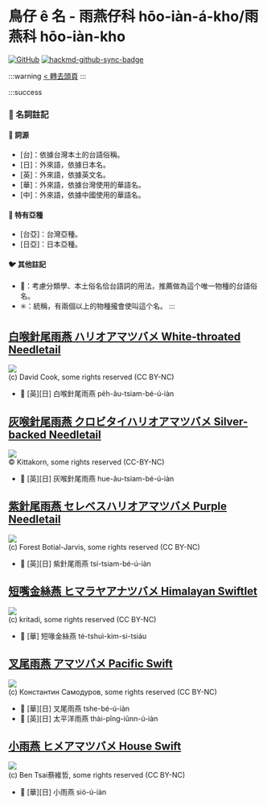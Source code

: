 # 鳥仔 ê 名 - 雨燕仔科 hōo-iàn-á-kho/雨燕科 hōo-iàn-kho

[![GitHub](https://img.shields.io/badge/GitHub-black?logo=github)](https://github.com/siansiansu/tsiau-a-e-mia)
[![hackmd-github-sync-badge](https://hackmd.io/R8_f1IzpTxGNBJBtCTNt8g/badge)](https://hackmd.io/R8_f1IzpTxGNBJBtCTNt8g)

:::warning
[< 轉去頭頁](https://hackmd.io/@siansiansu/Hy4VzNvha)
:::

:::success
### 📖 名詞註記

#### 📎 詞源

- [台]：依據台灣本土的台語俗稱。
- [日]：外來語，依據日本名。
- [英]：外來語，依據英文名。
- [華]：外來語，依據台灣使用的華語名。
- [中]：外來語，依據中國使用的華語名。

#### 🎏 特有亞種

- [台亞]：台灣亞種。
- [日亞]：日本亞種。

#### 🐦 其他註記

- 🎯：考慮分類學、本土俗名佮台語詞的用法，推薦做為這个唯一物種的台語俗名。
- ✳️：統稱，有兩個以上的物種攏會使叫這个名。
:::

## [白喉針尾雨燕 ハリオアマツバメ White-throated Needletail](https://ebird.org/species/whtnee)

![](https://inaturalist-open-data.s3.amazonaws.com/photos/103175/medium.jpg)
<br/>
(c) David Cook, some rights reserved (CC BY-NC)

- 🎯 [英][日] 白喉針尾雨燕 pe̍h-âu-tsiam-bé-ú-iàn

## [灰喉針尾雨燕 クロビタイハリオアマツバメ Silver-backed Needletail](https://ebird.org/species/sibnee1)

![](https://inaturalist-open-data.s3.amazonaws.com/photos/357028182/original.jpg)
<br/>
© Kittakorn, some rights reserved (CC-BY-NC)

- 🎯 [英][日] 灰喉針尾雨燕 hue-âu-tsiam-bé-ú-iàn

## [紫針尾雨燕 セレベスハリオアマツバメ Purple Needletail](https://ebird.org/species/purnee1)

![](https://inaturalist-open-data.s3.amazonaws.com/photos/181196488/medium.jpg)
<br/>
(c) Forest Botial-Jarvis, some rights reserved (CC BY-NC)

- 🎯 [英][日] 紫針尾雨燕 tsí-tsiam-bé-ú-iàn

## [短嘴金絲燕 ヒマラヤアナツバメ Himalayan Swiftlet](https://ebird.org/species/himswi2)

![](https://inaturalist-open-data.s3.amazonaws.com/photos/148531492/medium.jpeg)
<br/>
(c) kritadi, some rights reserved (CC BY-NC)

- 🎯 [華] 短喙金絲燕 té-tshuì-kim-si-tsiáu

## [叉尾雨燕 アマツバメ Pacific Swift](https://ebird.org/species/fotswi)

![](https://inaturalist-open-data.s3.amazonaws.com/photos/47107945/medium.jpg)
<br/>
(c) Константин Самодуров, some rights reserved (CC BY-NC)

- 🎯 [華][日] 叉尾雨燕 tshe-bé-ú-iàn
- 🎯 [英][日] 太平洋雨燕 thài-pîng-iûnn-ú-iàn

## [小雨燕 ヒメアマツバメ House Swift](https://ebird.org/species/houswi1)

![](https://inaturalist-open-data.s3.amazonaws.com/photos/210776298/medium.jpg)
<br/>
(c) Ben Tsai蔡維哲, some rights reserved (CC BY-NC)

- 🎯 [華][日] 小雨燕 sió-ú-iàn
